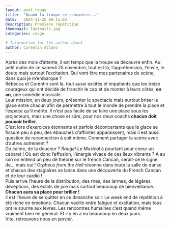 ```yaml
---
layout: post_rouge
title:  "Quand la troupe se rencontre..."
date:   2024-11-25 09:11:03
description: Première répétition
thumbnail: fauteuils.jpg
categories: rouge

# Information for the author block
author: Corentin Allano
---
```

Après des mois d’attente, il est temps que la troupe se découvre enfin. Au petit matin de ce samedi 25 novembre, tout est là, l’appréhension, l’envie, le doute mais surtout l’excitation. 
Qui vont être mes partenaires de scène, dans quoi je m’embarque ?     
Rébecca et Corentin sont là, tout aussi excités et impatients que les treize courageux qui ont décidé de franchir le cap et de monter à leurs côtés, **en an**, une comédie musicale.    
Leur mission, en deux jours, présenter le spectacle mais surtout briser la glace entre chacun afin de permettre à tout le monde de prendre la place 
et l’espace qu’il mérite. Il n’est pas facile de se faire une 
place sous les projecteurs, mais une chose et sûre, pour nos deux coachs **chacun doit pouvoir briller**.     
C’est lors d’exercices étonnants et parfois déconcertants que la 
glace se fissure peu à peu, des ébauches d’affinités apparaissent, 
mais il est aussi question de reconnection à soit même. Comment 
partager la scène avec d’autres autrement ?     
Du calme, de la douceur ? _Rouge! Le Musical_ à pourtant pour coeur 
un cabaret ! Où est donc l’effusion, l’énergie vivace de ces lieux 
vibrants ? A au loin on entend un peu de théorie sur le french 
Cancan, serait-ce le signe de… mais oui ! _Orpheus from the Hell_
résonne dans toute la salle de danse et chacun des stagiaires se 
lance dans une découverte du French Cancan et de leur cardio !     
Puis arrive l’heure de la distribution, des rires, des larmes, de 
légères décéptions, des éclats de joie mais surtout beaucoup de 
bienveillance. **Chacun aura sa place pour briller !**     
Il est l’heure de se quitter en ce dimanche soir. Le week end de 
répétition à été riche en émotions. Chacun vacille entre fatigue et 
excitation, mais tous ont le sourire aux lèvres. Les rencontres humaines 
c’est quand même vraiment bien en général. Et il y en a eu 
beaucoup en deux jours.    
Vite, retrouvons nous en janvier.